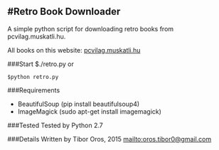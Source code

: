 #Retro Book Downloader
---

A simple python script for downloading retro books from pcvilag.muskatli.hu.

All books on this website: [pcvilag.muskatli.hu](http://pcvilag.muskatli.hu/)

###Start
	$./retro.py
or

	$python retro.py

###Requirements

* BeautifulSoup (pip install beautifulsoup4)
* ImageMagick (sudo apt-get install imagemagick)

###Tested
Tested by Python 2.7

###Details
Written by Tibor Oros, 2015 <mailto:oros.tibor0@gmail.com>
